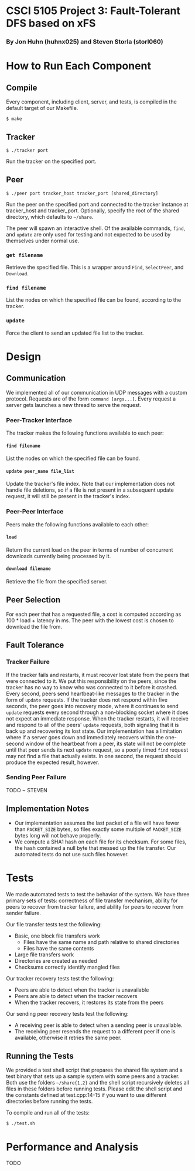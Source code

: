 # CSCI 5105 Project 3: Fault-Tolerant DFS based on xFS
### By Jon Huhn (huhnx025) and Steven Storla (storl060)

# How to Run Each Component

## Compile
Every component, including client, server, and tests, is compiled in the default target of our Makefile.
```
$ make
```

## Tracker
```
$ ./tracker port
```

Run the tracker on the specified port.

## Peer
```
$ ./peer port tracker_host tracker_port [shared_directory]
```

Run the peer on the specified port and connected to the tracker instance at tracker_host and tracker_port. Optionally, specify the root of the shared directory, which defaults to `~/share`.

The peer will spawn an interactive shell. Of the available commands, `find`, and `update` are only used for testing and not expected to be used by themselves under normal use.

### `get filename`

Retrieve the specified file. This is a wrapper around `Find`, `SelectPeer`, and `Download`.

### `find filename`

List the nodes on which the specified file can be found, according to the tracker.

### `update`

Force the client to send an updated file list to the tracker.

# Design

## Communication
We implemented all of our communication in UDP messages with a custom protocol. Requests are of the form `command [args...]`. Every request a server gets launches a new thread to serve the request.

### Peer-Tracker Interface

The tracker makes the following functions available to each peer:

#### `find filename`

List the nodes on which the specified file can be found.

#### `update peer_name file_list`

Update the tracker's file index. Note that our implementation does not handle file deletions, so if a file is not present in a subsequent update request, it will still be present in the tracker's index.

### Peer-Peer Interface

Peers make the following functions available to each other:

#### `load`

Return the current load on the peer in terms of number of concurrent downloads currently being processed by it.

#### `download filename`

Retrieve the file from the specified server.

## Peer Selection

For each peer that has a requested file, a cost is computed according as 100 * load + latency in ms. The peer with the lowest cost is chosen to download the file from.

## Fault Tolerance

### Tracker Failure
If the tracker fails and restarts, it must recover lost state from the peers that were connected to it. We put this responsibility on the peers, since the tracker has no way to know who was connected to it before it crashed. Every second, peers send heartbeat-like messages to the tracker in the form of `update` requests. If the tracker does not respond within five seconds, the peer goes into recovery mode, where it continues to send `update` requests every second through a non-blocking socket where it does not expect an immediate response. When the tracker restarts, it will receive and respond to all of the peers' `update` requests, both signaling that it is back up and recovering its lost state. Our implementation has a limitation where if a server goes down and immediately recovers within the one-second window of the heartbeat from a peer, its state will not be complete until that peer sends its next `update` request, so a poorly timed `find` request may not find a file that actually exists. In one second, the request should produce the expected result, however.

### Sending Peer Failure
TODO ~ STEVEN


## Implementation Notes
- Our implementation assumes the last packet of a file will have fewer than `PACKET_SIZE` bytes, so files exactly some multiple of `PACKET_SIZE` bytes long will not behave properly.
- We compute a SHA1 hash on each file for its checksum. For some files, the hash contained a null byte that messed up the file transfer. Our automated tests do not use such files however.

# Tests
We made automated tests to test the behavior of the system. We have three primary sets of tests: correctness of file transfer mechanism, ability for peers to recover from tracker failure, and ability for peers to recover from sender failure.

Our file transfer tests test the following:
- Basic, one block file transfers work
  - Files have the same name and path relative to shared directories
  - Files have the same contents
- Large file transfers work
- Directories are created as needed
- Checksums correctly identify mangled files

Our tracker recovery tests test the following:
- Peers are able to detect when the tracker is unavailable
- Peers are able to detect when the tracker recovers
- When the tracker recovers, it restores its state from the peers

Our sending peer recovery tests test the following:
- A receiving peer is able to detect when a sending peer is unavailable.
- The receiving peer resends the request to a different peer if one is available, otherwise it retries the same peer.

## Running the Tests
We provided a test shell script that prepares the shared file system and a test binary that sets up a sample system with some peers and a tracker. Both use the folders `~/share{1,2}` and the shell script recursively deletes all files in these folders before running tests. Please edit the shell script and the constants defined at test.cpp:14-15 if you want to use different directories before running the tests.

To compile and run all of the tests:
```
$ ./test.sh
```

# Performance and Analysis
TODO
